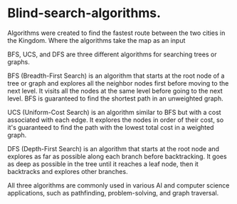 # Blind-search-algorithms.

Algorithms were created to find the fastest route between the two cities in the Kingdom. Where the algorithms take the map as an input

BFS, UCS, and DFS are three different algorithms for searching trees or graphs.

BFS (Breadth-First Search) is an algorithm that starts at the root node of a tree or graph and explores all the neighbor nodes first before moving to the next level. It visits all the nodes at the same level before going to the next level. BFS is guaranteed to find the shortest path in an unweighted graph.

UCS (Uniform-Cost Search) is an algorithm similar to BFS but with a cost associated with each edge. It explores the nodes in order of their cost, so it's guaranteed to find the path with the lowest total cost in a weighted graph.

DFS (Depth-First Search) is an algorithm that starts at the root node and explores as far as possible along each branch before backtracking. It goes as deep as possible in the tree until it reaches a leaf node, then it backtracks and explores other branches.

All three algorithms are commonly used in various AI and computer science applications, such as pathfinding, problem-solving, and graph traversal.
